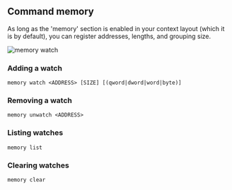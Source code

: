 ## Command memory ##

As long as the 'memory' section is enabled in your context layout (which it is by default), you can register addresses, lengths, and grouping size.

![memory watch](http://i.imgur.com/NXYwSwW.png)

### Adding a watch
`memory watch <ADDRESS> [SIZE] [(qword|dword|word|byte)]`

### Removing a watch
`memory unwatch <ADDRESS>`

### Listing watches
`memory list`

### Clearing watches
`memory clear`

